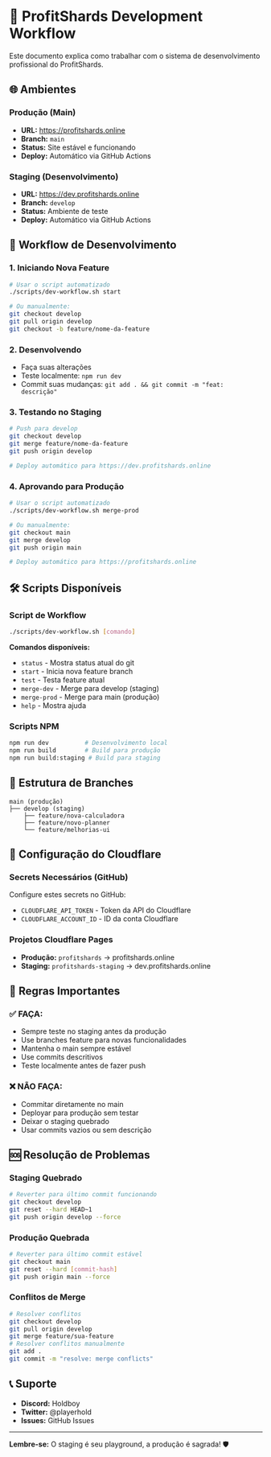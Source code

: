 # 🚀 ProfitShards Development Workflow

Este documento explica como trabalhar com o sistema de desenvolvimento profissional do ProfitShards.

## 🌐 **Ambientes**

### **Produção (Main)**
- **URL:** https://profitshards.online
- **Branch:** `main`
- **Status:** Site estável e funcionando
- **Deploy:** Automático via GitHub Actions

### **Staging (Desenvolvimento)**
- **URL:** https://dev.profitshards.online
- **Branch:** `develop`
- **Status:** Ambiente de teste
- **Deploy:** Automático via GitHub Actions

## 🔄 **Workflow de Desenvolvimento**

### **1. Iniciando Nova Feature**
```bash
# Usar o script automatizado
./scripts/dev-workflow.sh start

# Ou manualmente:
git checkout develop
git pull origin develop
git checkout -b feature/nome-da-feature
```

### **2. Desenvolvendo**
- Faça suas alterações
- Teste localmente: `npm run dev`
- Commit suas mudanças: `git add . && git commit -m "feat: descrição"`

### **3. Testando no Staging**
```bash
# Push para develop
git checkout develop
git merge feature/nome-da-feature
git push origin develop

# Deploy automático para https://dev.profitshards.online
```

### **4. Aprovando para Produção**
```bash
# Usar o script automatizado
./scripts/dev-workflow.sh merge-prod

# Ou manualmente:
git checkout main
git merge develop
git push origin main

# Deploy automático para https://profitshards.online
```

## 🛠️ **Scripts Disponíveis**

### **Script de Workflow**
```bash
./scripts/dev-workflow.sh [comando]
```

**Comandos disponíveis:**
- `status` - Mostra status atual do git
- `start` - Inicia nova feature branch
- `test` - Testa feature atual
- `merge-dev` - Merge para develop (staging)
- `merge-prod` - Merge para main (produção)
- `help` - Mostra ajuda

### **Scripts NPM**
```bash
npm run dev          # Desenvolvimento local
npm run build        # Build para produção
npm run build:staging # Build para staging
```

## 📁 **Estrutura de Branches**

```
main (produção)
├── develop (staging)
    ├── feature/nova-calculadora
    ├── feature/novo-planner
    └── feature/melhorias-ui
```

## 🔧 **Configuração do Cloudflare**

### **Secrets Necessários (GitHub)**
Configure estes secrets no GitHub:
- `CLOUDFLARE_API_TOKEN` - Token da API do Cloudflare
- `CLOUDFLARE_ACCOUNT_ID` - ID da conta Cloudflare

### **Projetos Cloudflare Pages**
- **Produção:** `profitshards` → profitshards.online
- **Staging:** `profitshards-staging` → dev.profitshards.online

## 🚨 **Regras Importantes**

### **✅ FAÇA:**
- Sempre teste no staging antes da produção
- Use branches feature para novas funcionalidades
- Mantenha o main sempre estável
- Use commits descritivos
- Teste localmente antes de fazer push

### **❌ NÃO FAÇA:**
- Commitar diretamente no main
- Deployar para produção sem testar
- Deixar o staging quebrado
- Usar commits vazios ou sem descrição

## 🆘 **Resolução de Problemas**

### **Staging Quebrado**
```bash
# Reverter para último commit funcionando
git checkout develop
git reset --hard HEAD~1
git push origin develop --force
```

### **Produção Quebrada**
```bash
# Reverter para último commit estável
git checkout main
git reset --hard [commit-hash]
git push origin main --force
```

### **Conflitos de Merge**
```bash
# Resolver conflitos
git checkout develop
git pull origin develop
git merge feature/sua-feature
# Resolver conflitos manualmente
git add .
git commit -m "resolve: merge conflicts"
```

## 📞 **Suporte**

- **Discord:** Holdboy
- **Twitter:** @playerhold
- **Issues:** GitHub Issues

---

**Lembre-se:** O staging é seu playground, a produção é sagrada! 🛡️